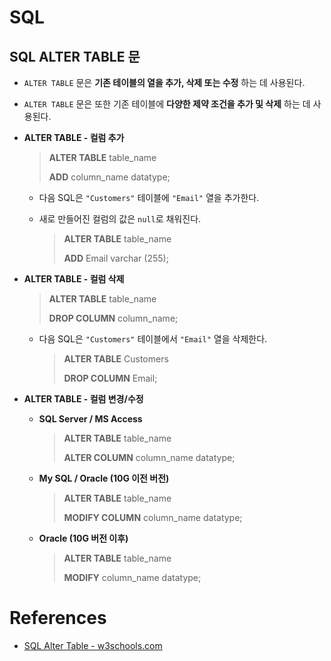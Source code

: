 # SQL

## SQL ALTER TABLE 문

  - `ALTER TABLE` 문은 **기존 테이블의 열을 추가, 삭제 또는 수정** 하는 데 사용된다.
  - `ALTER TABLE` 문은 또한 기존 테이블에 **다양한 제약 조건을 추가 및 삭제** 하는 데 사용된다.

- **ALTER TABLE - 컬럼 추가**

  > **ALTER TABLE** table_name
  >
  > **ADD** column_name datatype;

  - 다음 SQL은 `"Customers"` 테이블에 `"Email"` 열을 추가한다.

  - 새로 만들어진 컬럼의 값은 `null`로 채워진다.

    > **ALTER TABLE** table_name
    >
    > **ADD** Email varchar (255);

- **ALTER TABLE - 컬럼 삭제**

  > **ALTER TABLE** table_name
  >
  > **DROP COLUMN** column_name;

  - 다음 SQL은 `"Customers"` 테이블에서 `"Email"` 열을 삭제한다.

    > **ALTER TABLE** Customers
    >
    > **DROP COLUMN** Email;

- **ALTER TABLE - 컬럼 변경/수정**

  - **SQL Server  /  MS Access**

    > **ALTER TABLE** table_name
    >
    > **ALTER COLUMN** column_name datatype;

  - **My SQL  /  Oracle  (10G 이전 버전)**

    > **ALTER TABLE** table_name
    >
    > **MODIFY COLUMN** column_name datatype;

  - **Oracle  (10G 버전 이후)**

    > **ALTER TABLE** table_name
    >
    > **MODIFY** column_name datatype;


# References

- [SQL Alter Table - w3schools.com](https://www.w3schools.com/sql/sql_alter.asp) 
